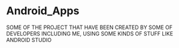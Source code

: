 # Android_Apps
SOME OF THE PROJECT THAT HAVE BEEN CREATED BY SOME OF DEVELOPERS INCLUDING ME, USING SOME KINDS OF STUFF LIKE ANDROID STUDIO 
